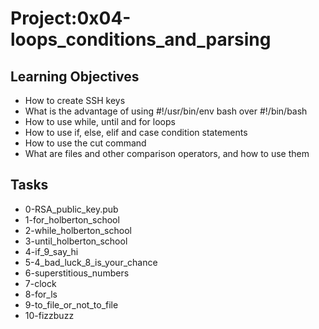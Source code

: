 # Project:0x04-loops_conditions_and_parsing

## Learning Objectives
+ How to create SSH keys
+ What is the advantage of using #!/usr/bin/env bash over #!/bin/bash
+ How to use while, until and for loops
+ How to use if, else, elif and case condition statements
+ How to use the cut command
+ What are files and other comparison operators, and how to use them

## Tasks
+ 0-RSA_public_key.pub
+ 1-for_holberton_school
+ 2-while_holberton_school
+ 3-until_holberton_school
+ 4-if_9_say_hi
+ 5-4_bad_luck_8_is_your_chance
+ 6-superstitious_numbers
+ 7-clock
+ 8-for_ls
+ 9-to_file_or_not_to_file
+ 10-fizzbuzz
